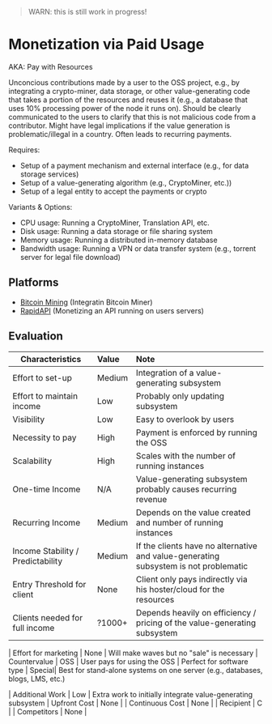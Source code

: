 > WARN: this is still work in progress!

# Monetization via Paid Usage
AKA: Pay with Resources

Unconcious contributions made by a user to the OSS project, e.g., by integrating a crypto-miner, data storage, or other value-generating code that takes a portion of the resources and reuses it (e.g., a database that uses 10% processing power of the node it runs on). Should be clearly communicated to the users to clarify that this is not malicious code from a contributor. Might have legal implications if the value generation is problematic/illegal in a country. Often leads to recurring payments.

Requires:
* Setup of a payment mechanism and external interface (e.g., for data storage services)
* Setup of a value-generating algorithm (e.g., CryptoMiner, etc.))
* Setup of a legal entity to accept the payments or crypto

Variants & Options:
* CPU usage: Running a CryptoMiner, Translation API, etc.
* Disk usage: Running a data storage or file sharing system
* Memory usage: Running a distributed in-memory database
* Bandwidth usage: Running a VPN or data transfer system (e.g., torrent server for legal file download)

## Platforms
* [Bitcoin Mining](https://en.bitcoin.it/wiki/Mining_software) (Integratin Bitcoin Miner)
* [RapidAPI](https://rapidapi.com/) (Monetizing an API running on users servers)

## Evaluation

| Characteristics                   | Value  | Note |
| --------------------------------- |:------ |:---- |
| Effort to set-up                  | Medium | Integration of a value-generating subsystem
| Effort to maintain income         | Low    | Probably only updating subsystem
| Visibility                        | Low    | Easy to overlook by users
| Necessity to pay                  | High   | Payment is enforced by running the OSS
| Scalability                       | High   | Scales with the number of running instances
| One-time Income                   | N/A    | Value-generating subsystem probably causes recurring revenue
| Recurring Income                  | Medium | Depends on the value created and number of running instances
| Income Stability / Predictability | Medium | If the clients have no alternative and value-generating subsystem is not problematic
| Entry Threshold for client        | None   | Client only pays indirectly via his hoster/cloud for the resources
| Clients needed for full income    | ?1000+ | Depends heavily on efficiency / pricing of the value-generating subsystem

| Effort for marketing              | None   | Will make waves but no "sale" is necessary
| Countervalue                      | OSS    | User pays for using the OSS
| Perfect for software type         | Special| Best for stand-alone systems on one server (e.g., databases, blogs, LMS, etc.)

| Additional Work                   | Low    | Extra work to initially integrate value-generating subsystem
| Upfront Cost                      | None   | 
| Continuous Cost                   | None   | 
| Recipient                         | C      | 
| Competitors                       | None   | 
